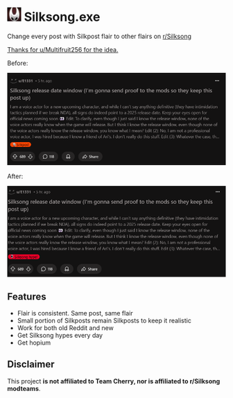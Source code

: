 # ![Silksong Icon](icons/icon.png) Silksong.exe

Change every post with Silkpost flair to other flairs on [r/Silksong](https://www.reddit.com/r/Silksong/)

[Thanks for u/Multifruit256 for the idea.](https://www.reddit.com/r/Silksong/comments/1i7bb4h/we_should_make_a_computer_virus_called/)

Before:

![Screenshot of r/Silksong before installation](screenshots/before.png)

After:

![Screenshot of r/Silksong before installation](screenshots/after.png)

## Features

- Flair is consistent. Same post, same flair
- Small portion of Silkposts remain Silkposts to keep it realistic
- Work for both old Reddit and new
- Get Silksong hypes every day
- Get hopium

## Disclaimer

This project **is not affiliated to Team Cherry, nor is affiliated to r/Silksong modteams**.